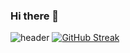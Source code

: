 ### Hi there 👋
![header](https://capsule-render.vercel.app/api?type=venom&color=80FF00&height=200&text=OSM%20Github!&animation=scaleIn)
[![GitHub Streak](https://streak-stats.demolab.com?user=OhSeungMok&theme=vue&card_width=880&hide_border=true)](https://git.io/streak-stats)
<!--
**OhSeungMok/OhSeungmok** is a ✨ _special_ ✨ repository because its `README.md` (this file) appears on your GitHub profile.

Here are some ideas to get you started:

- 🔭 I’m currently working on ...
- 🌱 I’m currently learning ...
- 👯 I’m looking to collaborate on ...
- 🤔 I’m looking for help with ...
- 💬 Ask me about ...
- 📫 How to reach me: ...
- 😄 Pronouns: ...
- ⚡ Fun fact: ...
-->
